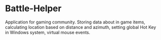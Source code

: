 # Battle-Helper
Application for gaming community. Storing data about in game items, calculating location based on distance and azimuth, setting global Hot Key in Windows system, virtual mouse events.

